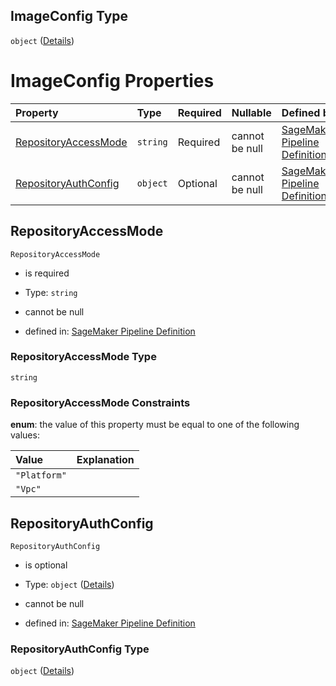## ImageConfig Type

`object` ([Details](pipeline-definition-definitions-containerdefinition-properties-imageconfig.md))

# ImageConfig Properties

| Property                                      | Type     | Required | Nullable       | Defined by                                                                                                                                                                                                                                                                                                                                 |
| :-------------------------------------------- | :------- | :------- | :------------- | :----------------------------------------------------------------------------------------------------------------------------------------------------------------------------------------------------------------------------------------------------------------------------------------------------------------------------------------- |
| [RepositoryAccessMode](#repositoryaccessmode) | `string` | Required | cannot be null | [SageMaker Pipeline Definition](pipeline-definition-definitions-containerdefinition-properties-imageconfig-properties-repositoryaccessmode.md "https://github.com/jerrypeng7773/sagemaker-model-building-pipeline-definition-JSON-schema/schema/#/definitions/ContainerDefinition/properties/ImageConfig/properties/RepositoryAccessMode") |
| [RepositoryAuthConfig](#repositoryauthconfig) | `object` | Optional | cannot be null | [SageMaker Pipeline Definition](pipeline-definition-definitions-containerdefinition-properties-imageconfig-properties-repositoryauthconfig.md "https://github.com/jerrypeng7773/sagemaker-model-building-pipeline-definition-JSON-schema/schema/#/definitions/ContainerDefinition/properties/ImageConfig/properties/RepositoryAuthConfig") |

## RepositoryAccessMode



`RepositoryAccessMode`

*   is required

*   Type: `string`

*   cannot be null

*   defined in: [SageMaker Pipeline Definition](pipeline-definition-definitions-containerdefinition-properties-imageconfig-properties-repositoryaccessmode.md "https://github.com/jerrypeng7773/sagemaker-model-building-pipeline-definition-JSON-schema/schema/#/definitions/ContainerDefinition/properties/ImageConfig/properties/RepositoryAccessMode")

### RepositoryAccessMode Type

`string`

### RepositoryAccessMode Constraints

**enum**: the value of this property must be equal to one of the following values:

| Value        | Explanation |
| :----------- | :---------- |
| `"Platform"` |             |
| `"Vpc"`      |             |

## RepositoryAuthConfig



`RepositoryAuthConfig`

*   is optional

*   Type: `object` ([Details](pipeline-definition-definitions-containerdefinition-properties-imageconfig-properties-repositoryauthconfig.md))

*   cannot be null

*   defined in: [SageMaker Pipeline Definition](pipeline-definition-definitions-containerdefinition-properties-imageconfig-properties-repositoryauthconfig.md "https://github.com/jerrypeng7773/sagemaker-model-building-pipeline-definition-JSON-schema/schema/#/definitions/ContainerDefinition/properties/ImageConfig/properties/RepositoryAuthConfig")

### RepositoryAuthConfig Type

`object` ([Details](pipeline-definition-definitions-containerdefinition-properties-imageconfig-properties-repositoryauthconfig.md))
